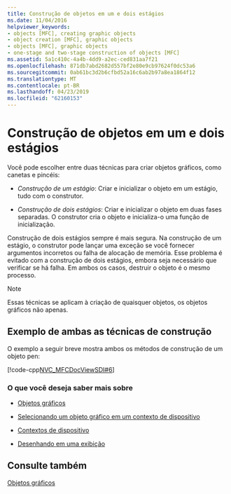 ```yaml
---
title: Construção de objetos em um e dois estágios
ms.date: 11/04/2016
helpviewer_keywords:
- objects [MFC], creating graphic objects
- object creation [MFC], graphic objects
- objects [MFC], graphic objects
- one-stage and two-stage construction of objects [MFC]
ms.assetid: 5a1c410c-4a4b-4dd9-a2ec-ced831aa7f21
ms.openlocfilehash: 871db7abd2682d557bf2e80e9cb97624f0dc53a6
ms.sourcegitcommit: 0ab61bc3d2b6cfbd52a16c6ab2b97a8ea1864f12
ms.translationtype: MT
ms.contentlocale: pt-BR
ms.lasthandoff: 04/23/2019
ms.locfileid: "62160153"
---
```

# <a name="one-stage-and-two-stage-construction-of-objects"></a>Construção de objetos em um e dois estágios

Você pode escolher entre duas técnicas para criar objetos gráficos, como canetas e pincéis:

- *Construção de um estágio*: Criar e inicializar o objeto em um estágio, tudo com o construtor.

- *Construção de dois estágios*: Criar e inicializar o objeto em duas fases separadas. O construtor cria o objeto e inicializa-o uma função de inicialização.

Construção de dois estágios sempre é mais segura. Na construção de um estágio, o construtor pode lançar uma exceção se você fornecer argumentos incorretos ou falha de alocação de memória. Esse problema é evitado com a construção de dois estágios, embora seja necessário que verificar se há falha. Em ambos os casos, destruir o objeto é o mesmo processo.

> [!NOTE]
>  Essas técnicas se aplicam à criação de quaisquer objetos, os objetos gráficos não apenas.

## <a name="example-of-both-construction-techniques"></a>Exemplo de ambas as técnicas de construção

O exemplo a seguir breve mostra ambos os métodos de construção de um objeto pen:

[!code-cpp[NVC_MFCDocViewSDI#6](../mfc/codesnippet/cpp/one-stage-and-two-stage-construction-of-objects_1.cpp)]

### <a name="what-do-you-want-to-know-more-about"></a>O que você deseja saber mais sobre

- [Objetos gráficos](../mfc/graphic-objects.md)

- [Selecionando um objeto gráfico em um contexto de dispositivo](../mfc/selecting-a-graphic-object-into-a-device-context.md)

- [Contextos de dispositivo](../mfc/device-contexts.md)

- [Desenhando em uma exibição](../mfc/drawing-in-a-view.md)

## <a name="see-also"></a>Consulte também

[Objetos gráficos](../mfc/graphic-objects.md)
